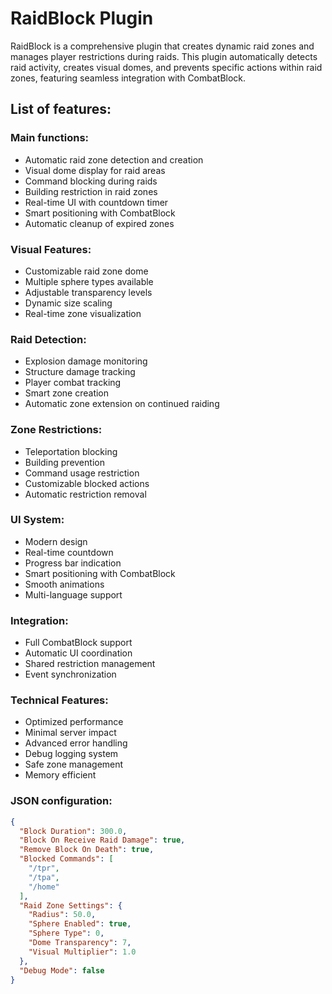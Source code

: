 # RaidBlock Plugin

RaidBlock is a comprehensive plugin that creates dynamic raid zones and manages player restrictions during raids.
This plugin automatically detects raid activity, creates visual domes, and prevents specific actions within raid zones, featuring seamless integration with CombatBlock.

## List of features:

### Main functions:
- Automatic raid zone detection and creation
- Visual dome display for raid areas
- Command blocking during raids
- Building restriction in raid zones
- Real-time UI with countdown timer
- Smart positioning with CombatBlock
- Automatic cleanup of expired zones

### Visual Features:
- Customizable raid zone dome
- Multiple sphere types available
- Adjustable transparency levels
- Dynamic size scaling
- Real-time zone visualization

### Raid Detection:
- Explosion damage monitoring
- Structure damage tracking
- Player combat tracking
- Smart zone creation
- Automatic zone extension on continued raiding

### Zone Restrictions:
- Teleportation blocking
- Building prevention
- Command usage restriction
- Customizable blocked actions
- Automatic restriction removal

### UI System:
- Modern design
- Real-time countdown
- Progress bar indication
- Smart positioning with CombatBlock
- Smooth animations
- Multi-language support

### Integration:
- Full CombatBlock support
- Automatic UI coordination
- Shared restriction management
- Event synchronization

### Technical Features:
- Optimized performance
- Minimal server impact
- Advanced error handling
- Debug logging system
- Safe zone management
- Memory efficient

### JSON configuration:
```json
{
  "Block Duration": 300.0,
  "Block On Receive Raid Damage": true,
  "Remove Block On Death": true,
  "Blocked Commands": [
    "/tpr",
    "/tpa",
    "/home"
  ],
  "Raid Zone Settings": {
    "Radius": 50.0,
    "Sphere Enabled": true,
    "Sphere Type": 0,
    "Dome Transparency": 7,
    "Visual Multiplier": 1.0
  },
  "Debug Mode": false
}
```

